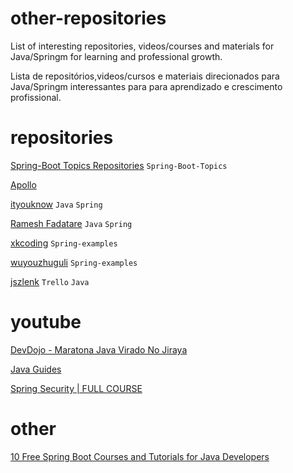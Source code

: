 # other-repositories
List of interesting repositories, videos/courses and materials for Java/Springm for learning and professional growth.

Lista de repositórios,videos/cursos e materiais direcionados para Java/Springm interessantes para para aprendizado e crescimento profissional.

# repositories

[Spring-Boot Topics Repositories](https://github.com/topics/spring-boot) `Spring-Boot-Topics`


[Apollo](https://github.com/apolloconfig/apollo)

[ityouknow](https://github.com/ityouknow/spring-boot-examples) `Java` `Spring`

[Ramesh Fadatare](https://github.com/RameshMF) `Java` `Spring`

[xkcoding](https://github.com/xkcoding/spring-boot-demo/blob/master/README.en.md) `Spring-examples`

[wuyouzhuguli](https://github.com/wuyouzhuguli/SpringAll) `Spring-examples`

[jszlenk](https://github.com/jszlenk/Rest-Tasks-Application) `Trello` `Java`






# youtube

[DevDojo - Maratona Java Virado No Jiraya](https://www.youtube.com/watch?v=VKjFuX91G5Q&list=PL62G310vn6nFIsOCC0H-C2infYgwm8SWW&index=3) 

[Java Guides](https://www.youtube.com/c/javaguides) 

[Spring Security | FULL COURSE](https://www.youtube.com/watch?v=her_7pa0vrg) 




# other
[10 Free Spring Boot Courses and Tutorials for Java Developers](https://medium.com/javarevisited/10-free-spring-boot-tutorials-and-courses-for-java-developers-53dfe084587e) 
